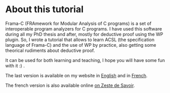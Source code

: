 # About this tutorial

Frama-C (FRAmework for Modular Analysis of C programs) is a set of interoperable program analyzers for C programs. I have used this software during all my PhD thesis and after, mostly for deductive proof using the WP plugin. So, I wrote a tutorial that allows to learn ACSL (the specification language of Frama-C) and the use of WP by practice, also getting some theorical rudiments about deductive proof.

It can be used for both learning and teaching, I hope you will have some fun with it :) .

The last version is available on my website in [English](https://allan-blanchard.fr/publis/frama-c-wp-tutorial-en.pdf) and in [French](https://allan-blanchard.fr/publis/frama-c-wp-tutoriel-fr.pdf).

The french version is also available online [on Zeste de Savoir](https://zestedesavoir.com/tutoriels/885/introduction-a-la-preuve-de-programmes-c-avec-frama-c-et-son-greffon-wp/).
